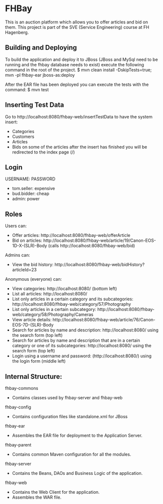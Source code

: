 FHBay
=====

This is an auction platform which allows you to offer articles and bid on them.
This project is part of the SVE (Service Engineering) course at FH Hagenberg.


Building and Deploying
----------------------

To build the application and deploy it to JBoss (JBoss and MySql need to be running and the fhbay database needs to exist) execute the following command in the root of the project.
    $ mvn clean install -DskipTests=true; mvn -pl fhbay-ear jboss-as:deploy

After the EAR file has been deployed you can execute the tests with the command:
    $ mvn test


Inserting Test Data
-------------------

Go to http://localhost:8080/fhbay-web/insertTestData to have the system insert:
* Categories
* Customers
* Articles
* Bids on some of the articles
after the insert has finished you will be redirected to the index page (/)


Login
-----

USERNAME: PASSWORD
* tom.seller: expensive
* bud.bidder: cheap
* admin: power


Roles
-----

Users can:
* Offer articles: http://localhost:8080/fhbay-web/offerArticle
* Bid on articles: http://localhost:8080/fhbay-web/article/19/Canon-EOS-1D-X-(SLR)-Body (calls http://localhost:8080/fhbay-web/bid)

Admins can:
* View the bid history: http://localhost:8080/fhbay-web/bidHistory?articleId=23

Anonymous (everyone) can:
* View categories: http://localhost:8080/ (bottom left)
* List all articles: http://localhost:8080/
* List only articles in a certain category and its subcategories: http://localhost:8080/fhbay-web/category/57/Photography
* List only articles in a certain subcategory: http://localhost:8080/fhbay-web/category/58/Photography/Cameras
* View article details: http://localhost:8080/fhbay-web/article/76/Canon-EOS-7D-(SLR)-Body
* Search for articles by name and description: http://localhost:8080/ using the search form (top left)
* Search for articles by name and description that are in a certain category or one of its subcategories: http://localhost:8080/ using the search form (top left)
* Login using a username and password: (http://localhost:8080/) using the login form (middle left)


Internal Structure:
-------------------

fhbay-commons
* Contains classes used by fhbay-server and fhbay-web

fhbay-config
* Contains configuration files like standalone.xml for JBoss

fhbay-ear
* Assembles the EAR file for deployment to the Application Server.

fhbay-parent
* Contains common Maven configuration for all the modules.

fhbay-server
* Contains the Beans, DAOs and Business Logic of the application.

fhbay-web
* Contains the Web Client for the application.
* Assembles the WAR file.
